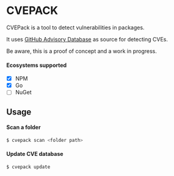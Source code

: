 # CVEPACK

CVEPack is a tool to detect vulnerabilities in packages. 

It uses [GitHub Advisory Database](https://github.com/github/advisory-database) as source for detecting CVEs.

Be aware, this is a proof of concept and a work in progress.

#### Ecosystems supported

- [x] NPM
- [x] Go
- [ ] NuGet

## Usage

#### Scan a folder

```bash
$ cvepack scan <folder path>
```

#### Update CVE database

```bash
$ cvepack update
```
